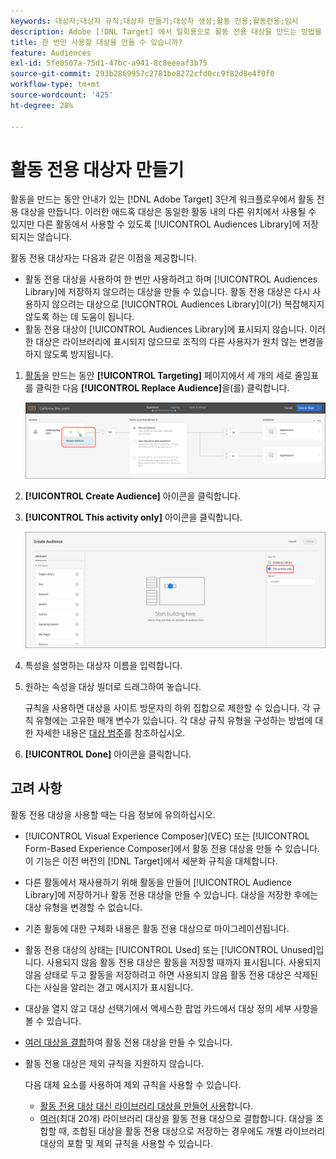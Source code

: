 ```yaml
---
keywords: 대상자;대상자 규칙;대상자 만들기;대상자 생성;활동 전용;활동전용;임시
description: Adobe [!DNL Target] 에서 일회용으로 활동 전용 대상을 만드는 방법을 알아봅니다.
title: 한 번만 사용할 대상을 만들 수 있습니까?
feature: Audiences
exl-id: 5fe0507a-75d1-47bc-a941-8c8eeeaf3b75
source-git-commit: 293b2869957c2781be8272cfd0cc9f82d8e4f0f0
workflow-type: tm+mt
source-wordcount: '425'
ht-degree: 28%

---
```


# 활동 전용 대상자 만들기

활동을 만드는 동안 안내가 있는 [!DNL Adobe Target] 3단계 워크플로우에서 활동 전용 대상을 만듭니다. 이러한 애드혹 대상은 동일한 활동 내의 다른 위치에서 사용될 수 있지만 다른 활동에서 사용할 수 있도록 [!UICONTROL Audiences Library]에 저장되지는 않습니다.

활동 전용 대상자는 다음과 같은 이점을 제공합니다.

* 활동 전용 대상을 사용하여 한 번만 사용하려고 하며 [!UICONTROL Audiences Library]에 저장하지 않으려는 대상을 만들 수 있습니다. 활동 전용 대상은 다시 사용하지 않으려는 대상으로 [!UICONTROL Audiences Library]이(가) 복잡해지지 않도록 하는 데 도움이 됩니다.
* 활동 전용 대상이 [!UICONTROL Audiences Library]에 표시되지 않습니다. 이러한 대상은 라이브러리에 표시되지 않으므로 조직의 다른 사용자가 원치 않는 변경을 하지 않도록 방지됩니다.

1. [활동](/help/main/c-activities/activities.md#concept_D317A95A1AB54674BA7AB65C7985BA03)을 만드는 동안 **[!UICONTROL Targeting]** 페이지에서 세 개의 세로 줄임표를 클릭한 다음 **[!UICONTROL Replace Audience]**&#x200B;을(를) 클릭합니다.

   ![단계 결과](assets/edit_audience.png)

1. **[!UICONTROL Create Audience]** 아이콘을 클릭합니다.

1. **[!UICONTROL This activity only]** 아이콘을 클릭합니다.

   ![활동 전용 aud 이미지](assets/activity-only-aud.png)

1. 특성을 설명하는 대상자 이름을 입력합니다.
1. 원하는 속성을 대상 빌더로 드래그하여 놓습니다.

   규칙을 사용하면 대상을 사이트 방문자의 하위 집합으로 제한할 수 있습니다. 각 규칙 유형에는 고유한 매개 변수가 있습니다. 각 대상 규칙 유형을 구성하는 방법에 대한 자세한 내용은 [대상 범주](/help/main/c-target/c-audiences/c-target-rules/target-rules.md#concept_E3A77E42F1644503A829B5107B20880D)를 참조하십시오.

1. **[!UICONTROL Done]** 아이콘을 클릭합니다.

## 고려 사항

활동 전용 대상을 사용할 때는 다음 정보에 유의하십시오.

* [!UICONTROL Visual Experience Composer]&#x200B;(VEC) 또는 [!UICONTROL Form-Based Experience Composer]에서 활동 전용 대상을 만들 수 있습니다. 이 기능은 이전 버전의 [!DNL Target]에서 세분화 규칙을 대체합니다.
* 다른 활동에서 재사용하기 위해 활동을 만들어 [!UICONTROL Audience Library]에 저장하거나 활동 전용 대상을 만들 수 있습니다. 대상을 저장한 후에는 대상 유형을 변경할 수 없습니다.
* 기존 활동에 대한 구체화 내용은 활동 전용 대상으로 마이그레이션됩니다.
* 활동 전용 대상의 상태는 [!UICONTROL Used] 또는 [!UICONTROL Unused]입니다. 사용되지 않음 활동 전용 대상은 활동을 저장할 때까지 표시됩니다. 사용되지 않음 상태로 두고 활동을 저장하려고 하면 사용되지 않음 활동 전용 대상은 삭제된다는 사실을 알리는 경고 메시지가 표시됩니다.
* 대상을 열지 않고 대상 선택기에서 액세스한 팝업 카드에서 대상 정의 세부 사항을 볼 수 있습니다.
* [여러 대상을 결합](/help/main/c-target/combining-multiple-audiences.md#concept_A7386F1EA4394BD2AB72399C225981E5)하여 활동 전용 대상을 만들 수 있습니다.
* 활동 전용 대상은 제외 규칙을 지원하지 않습니다.

  다음 대체 요소를 사용하여 제외 규칙을 사용할 수 있습니다.

   * [활동 전용 대상 대신 라이브러리 대상을 만들어 사용](/help/main/c-target/c-audiences/create-audience.md)합니다.
   * [여러 &#x200B;](/help/main/c-target/combining-multiple-audiences.md#concept_A7386F1EA4394BD2AB72399C225981E5)(최대 20개) 라이브러리 대상을 활동 전용 대상으로 결합합니다. 대상을 조합할 때, 조합된 대상을 활동 전용 대상으로 저장하는 경우에도 개별 라이브러리 대상의 포함 및 제외 규칙을 사용할 수 있습니다.
